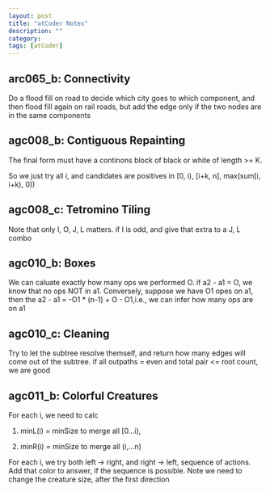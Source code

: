 ```yaml
---
layout: post
title: "atCoder Notes" 
description: ""
category: 
tags: [atCoder]
---
```


arc065_b: Connectivity
----------
Do a flood fill on road to decide which city goes to which component, and then flood fill again on rail roads, but add the edge only if the two nodes are in the same components

agc008_b: Contiguous Repainting
--------
The final form must have a continons block of black or white of length >= K. 

So we just try all i, and candidates are positives in [0, i), [i+k, n], max(sum[i, i+k), 0))

agc008_c: Tetromino Tiling
-------
Note that only I, O, J, L matters. if I is odd, and give that extra to a J, L combo

agc010_b: Boxes
---------
We can caluate exactly how many ops we performed O. if a2 - a1 = O, we know that no ops NOT in a1. Conversely, suppose we have O1 opes on a1, then the a2 - a1 = -O1 * (n-1) + O - O1,i.e., we can infer how many ops are on a1 


agc010_c: Cleaning
---------
Try to let the subtree resolve themself, and return how many edges will come out of the subtree. if all outpaths = even and total pair <= root count, we are good

agc011_b: Colorful Creatures
--------
For each i, we need to calc 

1. minL(i) = minSize to merge all [0...i), 

2. minR(i) = minSize  to merge all (i,...n)

For each i, we try both left -> right, and right -> left, sequence of actions. Add that color to answer, if the sequence is possible. Note we need to change the creature size, after the first direction
